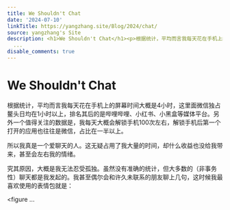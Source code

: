 ```yaml
---
title: We Shouldn't Chat
date: '2024-07-10'
linkTitle: https://yangzhang.site/Blog/2024/chat/
source: yangzhang's Site
description: <h1>We Shouldn't Chat</h1><p>根据统计，平均而言我每天花在手机上的屏幕时间大概是4小时，这里面微信独占鳌头日均在1小时以上，排名其后的是哔哩哔哩、小红书、小黑盒等媒体平台。另外一个值得关注的数据是，我每天大概会解锁手机100次左右，解锁手机后第一个打开的应用也往往是微信，占比在一半以上。</p><p>所以我真是一个爱聊天的人。这无疑占用了我大量的时间，却什么收益也没给我带来，甚至会左右我的情绪。</p><p>究其原因，大概是我无法忍受孤独。虽然没有准确的统计，但大多数的（非事务性）聊天都是我发起的。我甚至偶尔会和许久未联系的朋友聊上几句，这时候我最喜欢使用的表情包就是：</p><p>&lt;figure
  ...
disable_comments: true
---
```

<h1>We Shouldn't Chat</h1><p>根据统计，平均而言我每天花在手机上的屏幕时间大概是4小时，这里面微信独占鳌头日均在1小时以上，排名其后的是哔哩哔哩、小红书、小黑盒等媒体平台。另外一个值得关注的数据是，我每天大概会解锁手机100次左右，解锁手机后第一个打开的应用也往往是微信，占比在一半以上。</p><p>所以我真是一个爱聊天的人。这无疑占用了我大量的时间，却什么收益也没给我带来，甚至会左右我的情绪。</p><p>究其原因，大概是我无法忍受孤独。虽然没有准确的统计，但大多数的（非事务性）聊天都是我发起的。我甚至偶尔会和许久未联系的朋友聊上几句，这时候我最喜欢使用的表情包就是：</p><p>&lt;figure ...